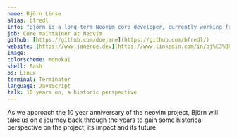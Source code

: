 ```yaml
---
name: Björn Linse
alias: bfredl
info: "Björn is a long-term Neovim core developer, currently working full time for the project."
job: Core maintainer at Neovim
github: [https://github.com/doejane](https://github.com/bfredl/)
website: [https://www.janeroe.dev](https://www.linkedin.com/in/bj%C3%B6rn-linse-72a42b1b9)
image: 
colorscheme: monokai
shell: Bash
os: Linux
terminal: Terminator
language: JavaScript
talk: 10 years on, a historic perspective
---
```


As we approach the 10 year anniversary of the neovim project, Björn will take us on a journey back through the years to gain some historical perspective on the project; its impact and its future.
